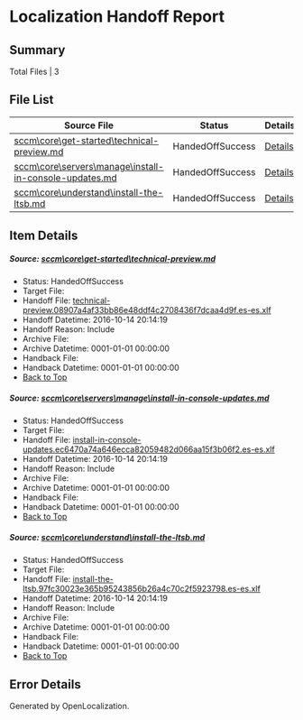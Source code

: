 # <a name='report-top'></a> Localization Handoff Report

## Summary
 Total Files | 3

## File List
 Source File | Status | Details 
 ----------- | ------ | ------- 
 [sccm\core\get-started\technical-preview.md](https://github.com/Microsoft/SCCMDocs-pr/blob/211f700e7ee8817ded3885bfe21b6e9e68261477/sccm/core/get-started/technical-preview.md) | HandedOffSuccess | [Details](#5861c939ef97a28617410d41378ce091b9dff662197)
 [sccm\core\servers\manage\install-in-console-updates.md](https://github.com/Microsoft/SCCMDocs-pr/blob/211f700e7ee8817ded3885bfe21b6e9e68261477/sccm/core/servers/manage/install-in-console-updates.md) | HandedOffSuccess | [Details](#2aa4464bb5e2a457f3adef8889ce1b6a804299cc354)
 [sccm\core\understand\install-the-ltsb.md](https://github.com/Microsoft/SCCMDocs-pr/blob/211f700e7ee8817ded3885bfe21b6e9e68261477/sccm/core/understand/install-the-ltsb.md) | HandedOffSuccess | [Details](#cb99a8194767fa485e22024435b68688ed4aa0c4394)

## Item Details
##### <a name='5861c939ef97a28617410d41378ce091b9dff662197'></a> Source: [sccm\core\get-started\technical-preview.md](https://github.com/Microsoft/SCCMDocs-pr/blob/211f700e7ee8817ded3885bfe21b6e9e68261477/sccm/core/get-started/technical-preview.md)
* Status: HandedOffSuccess
* Target File: 
* Handoff File: [technical-preview.08907a4af33bb86e48ddf4c2708436f7dcaa4d9f.es-es.xlf](https://github.com/Microsoft/SCCMDocs-pr.handoff/blob/40c66883a1049bdcd3cbf9bfd3ddb3fee583fe27/ol-handoff/Microsoft/SCCMDocs-pr.es-es/live/technical-preview.08907a4af33bb86e48ddf4c2708436f7dcaa4d9f.es-es.xlf)
* Handoff Datetime: 2016-10-14 20:14:19
* Handoff Reason: Include
* Archive File: 
* Archive Datetime: 0001-01-01 00:00:00
* Handback File: 
* Handback Datetime: 0001-01-01 00:00:00
* [Back to Top](#report-top)

##### <a name='2aa4464bb5e2a457f3adef8889ce1b6a804299cc354'></a> Source: [sccm\core\servers\manage\install-in-console-updates.md](https://github.com/Microsoft/SCCMDocs-pr/blob/211f700e7ee8817ded3885bfe21b6e9e68261477/sccm/core/servers/manage/install-in-console-updates.md)
* Status: HandedOffSuccess
* Target File: 
* Handoff File: [install-in-console-updates.ec6470a74a646ecca82059482d066aa15f3b06f2.es-es.xlf](https://github.com/Microsoft/SCCMDocs-pr.handoff/blob/40c66883a1049bdcd3cbf9bfd3ddb3fee583fe27/ol-handoff/Microsoft/SCCMDocs-pr.es-es/live/install-in-console-updates.ec6470a74a646ecca82059482d066aa15f3b06f2.es-es.xlf)
* Handoff Datetime: 2016-10-14 20:14:19
* Handoff Reason: Include
* Archive File: 
* Archive Datetime: 0001-01-01 00:00:00
* Handback File: 
* Handback Datetime: 0001-01-01 00:00:00
* [Back to Top](#report-top)

##### <a name='cb99a8194767fa485e22024435b68688ed4aa0c4394'></a> Source: [sccm\core\understand\install-the-ltsb.md](https://github.com/Microsoft/SCCMDocs-pr/blob/211f700e7ee8817ded3885bfe21b6e9e68261477/sccm/core/understand/install-the-ltsb.md)
* Status: HandedOffSuccess
* Target File: 
* Handoff File: [install-the-ltsb.97fc30023e365b95243856b26a4c70c2f5923798.es-es.xlf](https://github.com/Microsoft/SCCMDocs-pr.handoff/blob/40c66883a1049bdcd3cbf9bfd3ddb3fee583fe27/ol-handoff/Microsoft/SCCMDocs-pr.es-es/live/install-the-ltsb.97fc30023e365b95243856b26a4c70c2f5923798.es-es.xlf)
* Handoff Datetime: 2016-10-14 20:14:19
* Handoff Reason: Include
* Archive File: 
* Archive Datetime: 0001-01-01 00:00:00
* Handback File: 
* Handback Datetime: 0001-01-01 00:00:00
* [Back to Top](#report-top)


## Error Details

Generated by OpenLocalization.
